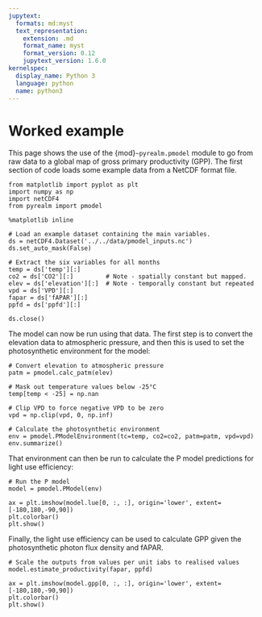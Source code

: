 ```yaml
---
jupytext:
  formats: md:myst
  text_representation:
    extension: .md
    format_name: myst
    format_version: 0.12
    jupytext_version: 1.6.0
kernelspec:
  display_name: Python 3
  language: python
  name: python3
---
```


# Worked example

This page shows the use of the {mod}`~pyrealm.pmodel` module to go from raw data to a
global map of gross primary productivity (GPP). The first section of code loads some
example data from a NetCDF format file.

```{code-cell} ipython3
from matplotlib import pyplot as plt
import numpy as np
import netCDF4
from pyrealm import pmodel

%matplotlib inline

# Load an example dataset containing the main variables.
ds = netCDF4.Dataset('../../data/pmodel_inputs.nc')
ds.set_auto_mask(False)

# Extract the six variables for all months
temp = ds['temp'][:]
co2 = ds['CO2'][:]         # Note - spatially constant but mapped.
elev = ds['elevation'][:]  # Note - temporally constant but repeated
vpd = ds['VPD'][:]
fapar = ds['fAPAR'][:]
ppfd = ds['ppfd'][:]

ds.close()
```

The model can now be run using that data. The first step is to convert the elevation
data to atmospheric pressure, and then this is used to set the photosynthetic
environment for the model:

```{code-cell} ipython3
# Convert elevation to atmospheric pressure
patm = pmodel.calc_patm(elev)

# Mask out temperature values below -25°C
temp[temp < -25] = np.nan

# Clip VPD to force negative VPD to be zero
vpd = np.clip(vpd, 0, np.inf)

# Calculate the photosynthetic environment
env = pmodel.PModelEnvironment(tc=temp, co2=co2, patm=patm, vpd=vpd)
env.summarize()
```

That environment can then be run to calculate the P model predictions for light use
efficiency:

```{code-cell} ipython3
# Run the P model
model = pmodel.PModel(env)

ax = plt.imshow(model.lue[0, :, :], origin='lower', extent=[-180,180,-90,90])
plt.colorbar()
plt.show()
```

Finally, the light use efficiency can be used to calculate GPP given the
photosynthetic photon flux density and fAPAR.

```{code-cell} ipython3
# Scale the outputs from values per unit iabs to realised values
model.estimate_productivity(fapar, ppfd)

ax = plt.imshow(model.gpp[0, :, :], origin='lower', extent=[-180,180,-90,90])
plt.colorbar()
plt.show()
```
